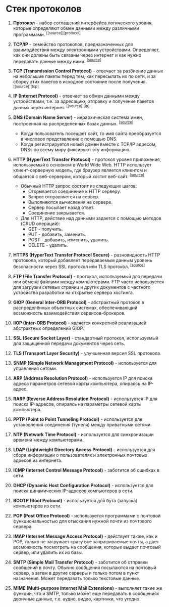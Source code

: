 # Стек протоколов

1. **Протокол** -  набор соглашений интерфейса логического уровня, которые определяют обмен данными между различными программами.  <sup>[\[source\]][protocol]</sup>

2. **TCP/IP** - семейство протоколов, предназначенных для взаимодйествия между электронными устройствами. Определяет, как они должны быть связаны через интернет и как нужно передавать данные между ними. <sup>[\[source\]][tcp/ip]</sup>

3. **TCP (Transmission Control Protocol)** - отвечает за разбиение данных на небольшие пакеты перед тем, как пересылать их по сети, и за сборку этих пакетов в исходное состояние после получения. <sup>[\[source\]][tcp]</sup>

4. **IP (Internet Protocol)** - отвечает за обмен данными между устройствами, т.е. за адресацию, отправку и получение пакетов данных через интернет. <sup>[\[source\]][ip]</sup>

5. **DNS (Domain Name Server)** - иерархическая система имен, построенная на распределенных базах данных. <sup>[\[source\]][dns]</sup>
	- Когда пользователь посещает сайт, то имя сайта преобразуется в числовое представление с помощью DNS.
	- Когда регистрируется новый домен вместе с TCP/IP адресом, DNSs по всему миру фиксируют эту информацию.

1. **HTTP (HyperText Transfer Protocol)** - протокол уровня приложения, используемый в основном в World Wide Web. HTTP использует клиент-серверную модель, где браузер является клиентом и общается с веб-сервером, который хостит веб-сайт. <sup>[\[source\]][http]</sup>
	- Обычный HTTP запрос состоит из следующих шагов:
		+ Открывается соединение к HTTP серверу.
		+ Запрос отправляется на сервер.
		+ Выполняются вычисления на сервере.
		+ Сервер посылает назад ответ.
		+ Соединение закрывается.
	- Для HTTP, действие над данными задается с помощью методов (CRUD операций):
		+ GET - получить.
		+ PUT - добавить, заменить.
		+ POST - добавить, изменить, удалить.
		+ DELETE - удалить.

2. **HTTPS (HyperText Transfer Protocol Secure)** - разновидность HTTP протокола, который добавляет передаваемым данным уровень безопасности через SSL протокол или TLS протокол. <sup>[\[source\]][https]</sup>

3. **FTP (File Transfer Protocol)** - протокол, используемый для передачи или обмена файлами между компьютерами. FTP часто используется для загрузки сетевых страниц и других документов с частного устройства разработки на открытые сервера хостинга. 

4. **GIOP (General Inter-ORB Protocol)** - абстрактный протокол в распределённых объектных системах, обеспечивающий возможность взаимодействия сервисов-брокеров.

4. **IIOP (Inter-ORB Protocol)** - является конкретной реализацией абстрактных определений GIOP.

3. **SSL (Secure Socket Layer)** - стандартный протокол, используемый для защищенной передачи документов через сеть.

4. **TLS (Transport Layer Security)** - улучшенная версия SSL протокола.

5. **SNMP (Simple Network Management Protocol)** - используется для управления сетями.

6. **ARP (Address Resolution Protocol)** - используется IP для поиска адреса параметров сетевой карты компьютера, опираясь на IP-адрес.

6. **RARP (Reverse Address Resolution Protocol)** - используется IP для поиска IP-адресов, опираясь на параметры сетевой карты компьютера.

6. **PPTP (Point to Point Tunneling Protocol)** - используется для установления соединения (тунеля) между приватными сетями.

6. **NTP (Network Time Protocol)** - используется для синхронизации времени между компьютерами.

6. **LDAP (Lightweight Directory Access Protocol)** - используется для сбора информации о пользователях и электронных почтовых адресов из интернета.

6. **ICMP (Internet Control Message Protocol)** - заботится об ошибках в сети.

6. **DHCP (Dynamic Host Configuration Protocol)** - используется для поиска динамических IP-адресов компьютеров в сети.

6. **BOOTP (Boot Protocol)** - используется для бута (запуска) компьютеров из сети.

6. **POP (Post Office Protocol)** - используется программами с почтовой функциональностью для отыскания нужной почти из почтового сервера. 

6. **IMAP (Internet Message Access Protocol)** - действует также, как и POP, только не загружает сразу все запрашиваемые почты, а дает возможность посмотреть на сообщения, которые выдает почтовый сервер, или удалить их из базы.

6. **SMTP (Simple Mail Transfer Protocol)** - заботится об отправки сообщений в почту. Обычно сообщения посылаются на почтовый сервер, а затем в другие серверы и только потом в пункт назначения. Может передавать только текстовые данные.

6. **MIME (Multi-purpose Internet Mail Extensions)** - выполняет такие же функции, что и SMTP, только может еще передавать в сообщениях двоичные данные, т.е. аудио, видео, картинки, что угодно.

[tcp/ip]: http://www.w3schools.com/website/web_tcpip.asp
[http]: https://www.techopedia.com/definition/2336/hypertext-transfer-protocol-http
[https]: https://www.techopedia.com/definition/5361/hypertext-transport-protocol-secure-https
[dns]: https://www.techopedia.com/definition/5361/hypertext-transport-protocol-secure-https